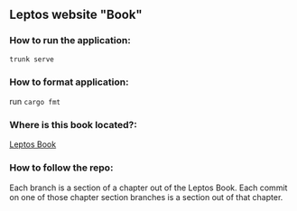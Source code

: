 ## Leptos website "Book"

### How to run the application:
`trunk serve`

### How to format application:
run `cargo fmt`

### Where is this book located?:
[Leptos Book](https://leptos-rs.github.io/leptos/01_introduction.html)


### How to follow the repo:
Each branch is a section of a chapter out of the Leptos Book. Each commit
on one of those chapter section branches is a section out of that chapter.
